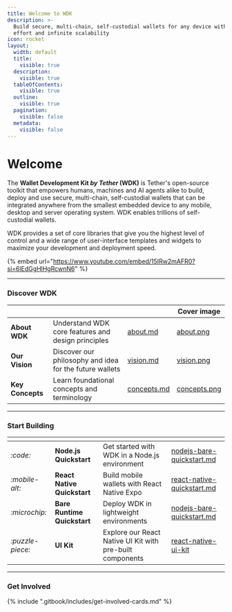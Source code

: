 ```yaml
---
title: Welcome to WDK
description: >-
  Build secure, multi-chain, self-custodial wallets for any device with minimal
  effort and infinite scalability
icon: rocket
layout:
  width: default
  title:
    visible: true
  description:
    visible: true
  tableOfContents:
    visible: true
  outline:
    visible: true
  pagination:
    visible: false
  metadata:
    visible: false
---
```


# Welcome

The **Wallet Development Kit _by Tether_ (WDK)** is Tether's open-source toolkit that empowers humans, machines and AI agents alike to build, deploy and use secure, multi-chain, self-custodial wallets that can be integrated anywhere from the smallest embedded device to any mobile, desktop and server operating system. WDK enables trillions of self-custodial wallets.

WDK provides a set of core libraries that give you the highest level of control and a wide range of user-interface templates and widgets to maximize your development and deployment speed.

{% embed url="https://www.youtube.com/embed/15IRw2mAFR0?si=6lEdGgHlHgRcwnN6" %}

***

### Discover WDK

<table data-view="cards"><thead><tr><th></th><th></th><th data-hidden data-card-target data-type="content-ref"></th><th data-hidden data-card-cover data-type="image">Cover image</th></tr></thead><tbody><tr><td><strong>About WDK</strong></td><td>Understand WDK core features and design principles</td><td><a href="overview/about.md">about.md</a></td><td><a href="assets/about.png">about.png</a></td></tr><tr><td><strong>Our Vision</strong></td><td>Discover our philosophy and idea for the future wallets</td><td><a href="overview/vision.md">vision.md</a></td><td><a href="assets/vision.png">vision.png</a></td></tr><tr><td><strong>Key Concepts</strong></td><td>Learn foundational concepts and terminology</td><td><a href="resources/concepts.md">concepts.md</a></td><td><a href="assets/concepts.png">concepts.png</a></td></tr></tbody></table>

***

### Start Building

<table data-card-size="large" data-view="cards"><thead><tr><th></th><th></th><th></th><th data-hidden data-card-target data-type="content-ref"></th></tr></thead><tbody><tr><td><i class="fa-code">:code:</i></td><td><strong>Node.js Quickstart</strong></td><td>Get started with WDK in a Node.js environment</td><td><a href="start-building/nodejs-bare-quickstart.md">nodejs-bare-quickstart.md</a></td></tr><tr><td><i class="fa-mobile-alt">:mobile-alt:</i></td><td><strong>React Native Quickstart</strong></td><td>Build mobile wallets with React Native Expo</td><td><a href="start-building/react-native-quickstart.md">react-native-quickstart.md</a></td></tr><tr><td><i class="fa-microchip">:microchip:</i></td><td><strong>Bare Runtime Quickstart</strong></td><td>Deploy WDK in lightweight environments</td><td><a href="start-building/nodejs-bare-quickstart.md">nodejs-bare-quickstart.md</a></td></tr><tr><td><i class="fa-puzzle-piece">:puzzle-piece:</i></td><td><strong>UI Kit</strong></td><td>Explore our React Native UI Kit with pre-built components</td><td><a href="ui-kits/react-native-ui-kit/">react-native-ui-kit</a></td></tr></tbody></table>

***

### Get Involved

{% include ".gitbook/includes/get-involved-cards.md" %}
